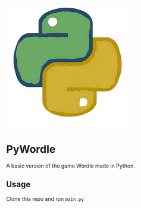 ![PyWordle_Icon](PyWordle.png)


# PyWordle
A basic version of the game Wordle made in Python.

## Usage
Clone this repo and run `main.py`
